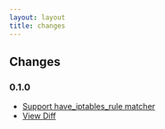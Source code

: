```yaml
---
layout: layout
title: changes
---
```


## Changes

### 0.1.0

 * [Support have\_iptables\_rule matcher](/matchers.html#iptables)
 * [View Diff](https://github.com/mizzy/serverspec/compare/v0.0.19...v0.1.0)
